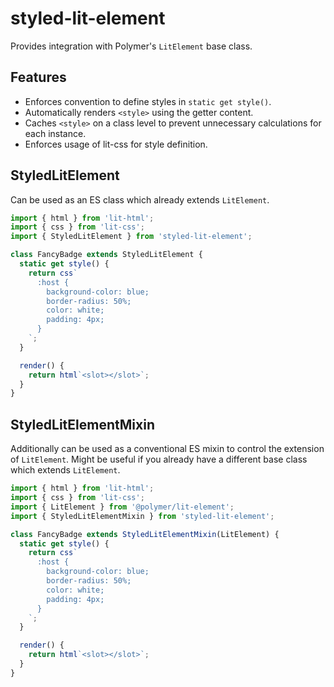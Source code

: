 # styled-lit-element

Provides integration with Polymer's `LitElement` base class.

## Features

- Enforces convention to define styles in `static get style()`.
- Automatically renders `<style>` using the getter content.
- Caches `<style>` on a class level to prevent unnecessary calculations for each instance.
- Enforces usage of lit-css for style definition.

## StyledLitElement

Can be used as an ES class which already extends `LitElement`.

```js
import { html } from 'lit-html';
import { css } from 'lit-css';
import { StyledLitElement } from 'styled-lit-element';

class FancyBadge extends StyledLitElement {
  static get style() {
    return css`
      :host {
        background-color: blue;
        border-radius: 50%;
        color: white;
        padding: 4px;
      }
    `;
  }

  render() {
    return html`<slot></slot>`;
  }
}
```

## StyledLitElementMixin

Additionally can be used as a conventional ES mixin to control the extension of `LitElement`.
Might be useful if you already have a different base class which extends `LitElement`.

```js
import { html } from 'lit-html';
import { css } from 'lit-css';
import { LitElement } from '@polymer/lit-element';
import { StyledLitElementMixin } from 'styled-lit-element';

class FancyBadge extends StyledLitElementMixin(LitElement) {
  static get style() {
    return css`
      :host {
        background-color: blue;
        border-radius: 50%;
        color: white;
        padding: 4px;
      }
    `;
  }

  render() {
    return html`<slot></slot>`;
  }
}
```
